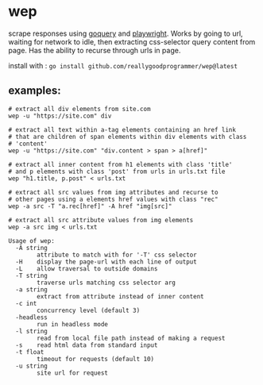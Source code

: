 # wep

scrape responses using [goquery](https://github.com/PuerkitoBio/goquery)
and [playwright](https://github.com/playwright-community/playwright-go).
Works by going to url, waiting for network to idle, then extracting css-selector
query content from page. Has the ability to recurse through urls in page.

install with : `go install github.com/reallygoodprogrammer/wep@latest`

## examples:

```
# extract all div elements from site.com
wep -u "https://site.com" div

# extract all text within a-tag elements containing an href link
# that are children of span elements within div elements with class 
# 'content'
wep -u "https://site.com" "div.content > span > a[href]"

# extract all inner content from h1 elements with class 'title'
# and p elements with class 'post' from urls in urls.txt file
wep "h1.title, p.post" < urls.txt

# extract all src values from img attributes and recurse to
# other pages using a elements href values with class "rec"
wep -a src -T "a.rec[href]" -A href "img[src]"

# extract all src attribute values from img elements
wep -a src img < urls.txt
```

```
Usage of wep:
  -A string
    	attribute to match with for '-T' css selector
  -H	display the page-url with each line of output
  -L	allow traversal to outside domains
  -T string
    	traverse urls matching css selector arg
  -a string
    	extract from attribute instead of inner content
  -c int
    	concurrency level (default 3)
  -headless
    	run in headless mode
  -l string
    	read from local file path instead of making a request
  -s	read html data from standard input
  -t float
    	timeout for requests (default 10)
  -u string
    	site url for request
```
